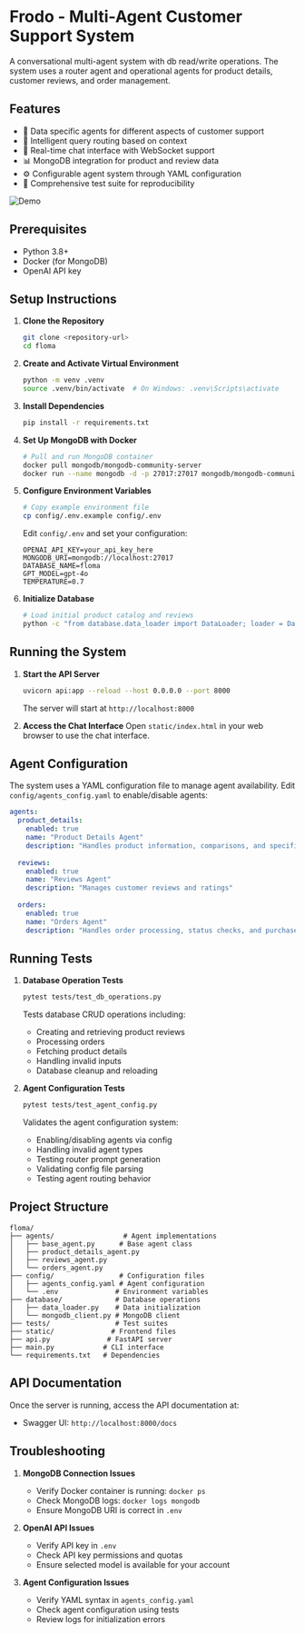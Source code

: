 # Frodo - Multi-Agent Customer Support System

A conversational multi-agent system with db read/write operations. The system uses a router agent and operational agents for product details, customer reviews, and order management.

## Features

- 🤖 Data specific agents for different aspects of customer support
- 🔄 Intelligent query routing based on context
- 💬 Real-time chat interface with WebSocket support
- 📊 MongoDB integration for product and review data
- ⚙️ Configurable agent system through YAML configuration
- 🧪 Comprehensive test suite for reproducibility

![Demo](output.gif)

## Prerequisites

- Python 3.8+
- Docker (for MongoDB)
- OpenAI API key

## Setup Instructions

1. **Clone the Repository**
   ```bash
   git clone <repository-url>
   cd floma
   ```

2. **Create and Activate Virtual Environment**
   ```bash
   python -m venv .venv
   source .venv/bin/activate  # On Windows: .venv\Scripts\activate
   ```

3. **Install Dependencies**
   ```bash
   pip install -r requirements.txt
   ```

4. **Set Up MongoDB with Docker**
   ```bash
   # Pull and run MongoDB container
   docker pull mongodb/mongodb-community-server
   docker run --name mongodb -d -p 27017:27017 mongodb/mongodb-community-server
   ```

5. **Configure Environment Variables**
   ```bash
   # Copy example environment file
   cp config/.env.example config/.env
   ```
   Edit `config/.env` and set your configuration:
   ```env
   OPENAI_API_KEY=your_api_key_here
   MONGODB_URI=mongodb://localhost:27017
   DATABASE_NAME=floma
   GPT_MODEL=gpt-4o
   TEMPERATURE=0.7
   ```

6. **Initialize Database**
   ```bash
   # Load initial product catalog and reviews
   python -c "from database.data_loader import DataLoader; loader = DataLoader(); loader.load_all_data()"
   ```

## Running the System

1. **Start the API Server**
   ```bash
   uvicorn api:app --reload --host 0.0.0.0 --port 8000
   ```
   The server will start at `http://localhost:8000`

2. **Access the Chat Interface**
   Open `static/index.html` in your web browser to use the chat interface.


## Agent Configuration

The system uses a YAML configuration file to manage agent availability. Edit `config/agents_config.yaml` to enable/disable agents:

```yaml
agents:
  product_details:
    enabled: true
    name: "Product Details Agent"
    description: "Handles product information, comparisons, and specifications"
  
  reviews:
    enabled: true
    name: "Reviews Agent"
    description: "Manages customer reviews and ratings"
  
  orders:
    enabled: true
    name: "Orders Agent"
    description: "Handles order processing, status checks, and purchase inquiries"
```

## Running Tests

1. **Database Operation Tests**
   ```bash
   pytest tests/test_db_operations.py
   ```
   Tests database CRUD operations including:
   - Creating and retrieving product reviews
   - Processing orders
   - Fetching product details
   - Handling invalid inputs
   - Database cleanup and reloading

2. **Agent Configuration Tests**
   ```bash
   pytest tests/test_agent_config.py
   ```
   Validates the agent configuration system:
   - Enabling/disabling agents via config
   - Handling invalid agent types
   - Testing router prompt generation
   - Validating config file parsing
   - Testing agent routing behavior

## Project Structure

```
floma/
├── agents/                 # Agent implementations
│   ├── base_agent.py      # Base agent class
│   ├── product_details_agent.py
│   ├── reviews_agent.py
│   └── orders_agent.py
├── config/                # Configuration files
│   ├── agents_config.yaml # Agent configuration
│   └── .env              # Environment variables
├── database/             # Database operations
│   ├── data_loader.py    # Data initialization
│   └── mongodb_client.py # MongoDB client
├── tests/                # Test suites
├── static/              # Frontend files
├── api.py              # FastAPI server
├── main.py            # CLI interface
└── requirements.txt   # Dependencies
```

## API Documentation

Once the server is running, access the API documentation at:
- Swagger UI: `http://localhost:8000/docs`

## Troubleshooting

1. **MongoDB Connection Issues**
   - Verify Docker container is running: `docker ps`
   - Check MongoDB logs: `docker logs mongodb`
   - Ensure MongoDB URI is correct in `.env`

2. **OpenAI API Issues**
   - Verify API key in `.env`
   - Check API key permissions and quotas
   - Ensure selected model is available for your account

3. **Agent Configuration Issues**
   - Verify YAML syntax in `agents_config.yaml`
   - Check agent configuration using tests
   - Review logs for initialization errors